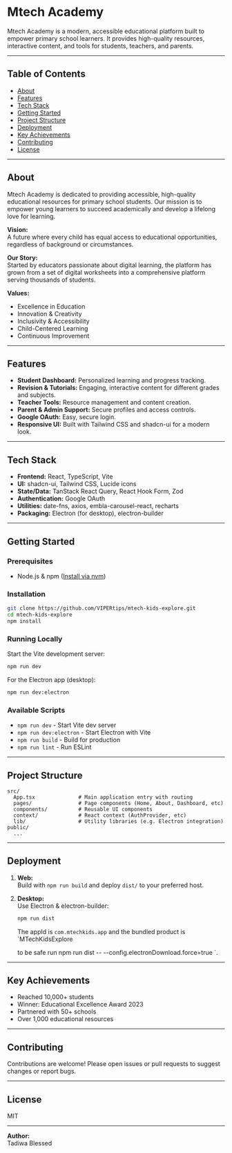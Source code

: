 # Mtech Academy

Mtech Academy is a modern, accessible educational platform built to empower primary school learners. It provides high-quality resources, interactive content, and tools for students, teachers, and parents.

---

## Table of Contents

- [About](#about)
- [Features](#features)
- [Tech Stack](#tech-stack)
- [Getting Started](#getting-started)
- [Project Structure](#project-structure)
- [Deployment](#deployment)
- [Key Achievements](#key-achievements)
- [Contributing](#contributing)
- [License](#license)

---

## About

Mtech Academy is dedicated to providing accessible, high-quality educational resources for primary school students. Our mission is to empower young learners to succeed academically and develop a lifelong love for learning.

**Vision:**  
A future where every child has equal access to educational opportunities, regardless of background or circumstances.

**Our Story:**  
Started by educators passionate about digital learning, the platform has grown from a set of digital worksheets into a comprehensive platform serving thousands of students.

**Values:**
- Excellence in Education
- Innovation & Creativity
- Inclusivity & Accessibility
- Child-Centered Learning
- Continuous Improvement

---

## Features

- **Student Dashboard:** Personalized learning and progress tracking.
- **Revision & Tutorials:** Engaging, interactive content for different grades and subjects.
- **Teacher Tools:** Resource management and content creation.
- **Parent & Admin Support:** Secure profiles and access controls.
- **Google OAuth:** Easy, secure login.
- **Responsive UI:** Built with Tailwind CSS and shadcn-ui for a modern look.

---

## Tech Stack

- **Frontend:** React, TypeScript, Vite
- **UI:** shadcn-ui, Tailwind CSS, Lucide icons
- **State/Data:** TanStack React Query, React Hook Form, Zod
- **Authentication:** Google OAuth
- **Utilities:** date-fns, axios, embla-carousel-react, recharts
- **Packaging:** Electron (for desktop), electron-builder

---

## Getting Started

### Prerequisites

- Node.js & npm ([Install via nvm](https://github.com/nvm-sh/nvm#installing-and-updating))

### Installation

```sh
git clone https://github.com/VIPERtips/mtech-kids-explore.git
cd mtech-kids-explore
npm install
```

### Running Locally

Start the Vite development server:

```sh
npm run dev
```

For the Electron app (desktop):

```sh
npm run dev:electron
```

### Available Scripts

- `npm run dev` - Start Vite dev server
- `npm run dev:electron` - Start Electron with Vite
- `npm run build` - Build for production
- `npm run lint` - Run ESLint

---

## Project Structure

```
src/
  App.tsx              # Main application entry with routing
  pages/               # Page components (Home, About, Dashboard, etc)
  components/          # Reusable UI components
  context/             # React context (AuthProvider, etc)
  lib/                 # Utility libraries (e.g. Electron integration)
public/
  ...
```

---

## Deployment

1. **Web:**  
   Build with `npm run build` and deploy `dist/` to your preferred host.

2. **Desktop:**  
   Use Electron & electron-builder:  
   ```sh
   npm run dist
   ```
   The appId is `com.mtechkids.app` and the bundled product is `MTechKidsExplore
   
   to be safe run  npm run dist -- --config.electronDownload.force=true 
   `.

---

## Key Achievements

- Reached 10,000+ students
- Winner: Educational Excellence Award 2023
- Partnered with 50+ schools
- Over 1,000 educational resources

---

## Contributing

Contributions are welcome! Please open issues or pull requests to suggest changes or report bugs.

---

## License

MIT

---

**Author:**  
Tadiwa Blessed  
